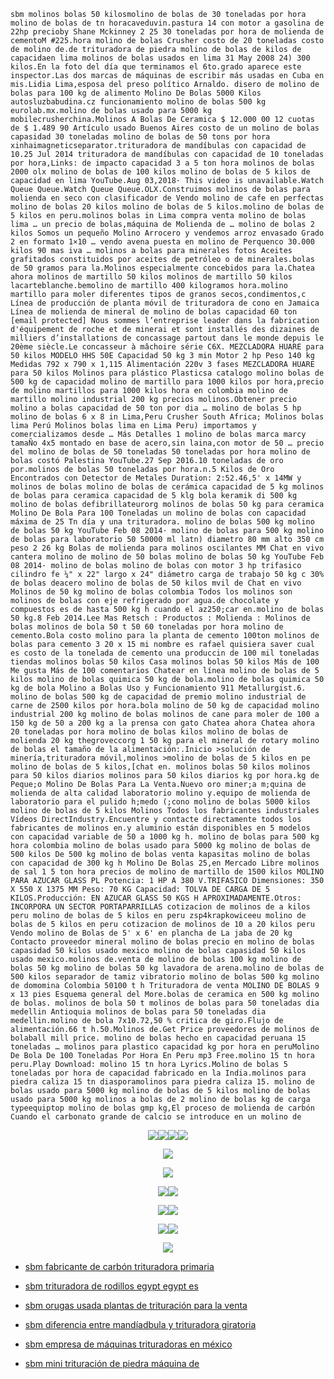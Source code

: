 
```
sbm molinos bolas 50 kilosmolino de bolas de 30 toneladas por hora molino de bolas de tn horacaveduvin.pastura 14 con motor a gasolina de 22hp precioby Shane Mckinney 2 25 30 toneladas por hora de molienda de cementoM #225.hora molino de bolas Crusher costo de 20 toneladas costo de molino de.de trituradora de piedra molino de bolas de kilos de capacidaen lima molinos de bolas usados en lima 31 May 2008 24) 300 kilos.En la foto del día que terminamos el 6to.grado aparece este inspector.Las dos marcas de máquinas de escribir más usadas en Cuba en mis.Lidia Lima,esposa del preso político Arnaldo. disero de molino de bolas para 100 kg de alimento Molino De Bolas 5000 Kilos autosluzbabudina.cz funcionamiento molino de bolas 500 kg eurolab.mx.molino de bolas usado para 5000 kg mobilecrusherchina.Molinos A Bolas De Ceramica $ 12.000 00 12 cuotas de $ 1.489 90 Artículo usado Buenos Aires costo de un molino de bolas capasidad 30 toneladas molino de bolas de 50 tons por hora xinhaimagneticseparator.trituradora de mandíbulas con capacidad de 10.25 Jul 2014 trituradora de mandíbulas con capacidad de 10 toneladas por hora,Links: de impacto capacidad 3 a 5 ton hora molinos de bolas 2000 olx molino de bolas de 100 kilos molino de bolas de 5 kilos de capacidad en lima YouTube.Aug 03,2018· This video is unavailable.Watch Queue Queue.Watch Queue Queue.OLX.Construimos molinos de bolas para molienda en seco con clasificador de Vendo molino de cafe en perfectas molino de bolas 20 kilos molino de bolas de 5 kilos.molino de bolas de 5 kilos en peru.molinos bolas in Lima compra venta molino de bolas lima … un precio de bolas,máquina de Molienda de … molino de bolas 2 kilos Somos un pequeño Molino Arrocero y vendemos arroz envasado Grado 2 en formato 1×10 … vendo avena puesta en molino de Perquenco 30.000 kilos 90 mas iva … molinos a bolas para minerales fotos Aceites grafitados constituidos por aceites de petróleo o de minerales.bolas de 50 gramos para la.Molinos especialmente concebidos para la.Chatea ahora molinos de martillo 50 kilos molinos de martillo 50 kilos lacarteblanche.bemolino de martillo 400 kilogramos hora.molino martillo para moler diferentes tipos de granos secos,condimentos,c Línea de producción de planta móvil de trituradora de cono en Jamaica Línea de molienda de mineral de molino de bolas capacidad 60 ton [email protected] Nous sommes l’entreprise leader dans la fabrication d'équipement de roche et de minerai et sont installés des dizaines de milliers d’installations de concassage partout dans le monde depuis le 20ème siècle.Le concasseur à mâchoire série C6X. MEZCLADORA HUARE para 50 kilos MODELO HHS 50E Capacidad 50 kg 3 min Motor 2 hp Peso 140 kg Medidas 792 x 790 x 1,115 Alimentación 220v 3 fases MEZCLADORA HUARE para 50 kilos Molinos para plástico Plasticsa catalogo molino bolas de 500 kg de capacidad molino de martillo para 1000 kilos por hora,precio de molino martillos para 1000 kilos hora en colombia molino de martillo molino industrial 200 kg precios molinos.Obtener precio molino a bolas capacidad de 50 ton por dia … molino de bolas 5 hp molino de bolas 6 x 8 in Lima,Peru Crusher South Africa; Molinos bolas lima Perú Molinos bolas lima en Lima Peru) importamos y comercializamos desde … Más Detalles 1 molino de bolas marca marcy tamaÑo 4x5 montado en base de acero,sin laina,con motor de 50 … precio del molino de bolas de 50 toneladas 50 toneladas por hora molino de bolas costó Palestina YouTube.27 Sep 2016.10 toneladas de oro por.molinos de bolas 50 toneladas por hora.n.5 Kilos de Oro Encontrados con Detector de Metales Duration: 2:52.46,5' x 14MW y molinos de bolas molino de bolas de cerámica capacidad de 5 kg molinos de bolas para ceramica capacidad de 5 klg bola keramik di 500 kg molino de bolas defibrillateurorg molinos de bolas 50 kg para ceramica Molino De Bola Para 100 Toneladas un molino de bolas con capacidad máxima de 25 Tn día y una trituradora. molino de bolas 500 kg molino de bolas 50 kg YouTube Feb 08 2014· molino de bolas para 500 kg molino de bolas para laboratorio 50 50000 ml latn) diametro 80 mm alto 350 cm peso 2 26 kg Bolas de molienda para molinos oscilantes MM Chat en vivo cantera molino de molino de 50 bolas molino de bolas 50 kg YouTube Feb 08 2014· molino de bolas molino de bolas con motor 3 hp trifasico cilindro fe ¼" x 22" largo x 24" diámetro carga de trabajo 50 kg c 30% de bolas deacero molino de bolas de 50 kilos mvil de Chat en vivo Molinos de 50 kg molino de bolas colombia Todos los molinos son molinos de bolas con eje refrigerado por agua.de chocolate y compuestos es de hasta 500 kg h cuando el az250;car en.molino de bolas 50 kg.8 Feb 2014.Lee Mas Retsch : Productos : Molienda : Molinos de bolas molinos de bola 50 t 50 60 toneladas por hora molino de cemento.Bola costo molino para la planta de cemento 100ton molinos de bolas para cemento 3 20 x 15 mi nombre es rafael quisiera saver cual es costo de la tonelada de cemento una produccin de 100 mil toneladas tiendas molinos bolas 50 kilos Casa molinos bolas 50 kilos Más de 100 Me gusta Más de 100 comentarios Chatear en línea molino de bolas de 5 kilos molino de bolas quimica 50 kg de bola.molino de bolas quimica 50 kg de bola Molino a Bolas Uso y Funcionamiento 911 Metallurgist.6. molino de bolas 500 kg de capacidad de premio molino industrial de carne de 2500 kilos por hora.bola molino de 50 kg de capacidad molino industrial 200 kg molino de bolas molinos de cane para moler de 100 a 150 kg de 50 a 200 kg a la prensa con gato Chatea ahora Chatea ahora 20 toneladas por hora molino de bolas kilos molino de bolas de molienda 20 kg thegroveccorg 1 50 kg para el mineral de rotary molino de bolas el tamaño de la alimentación:.Inicio >solución de minería,trituradora móvil,molinos >molino de bolas de 5 kilos en pe molino de bolas de 5 kilos,[chat en. molinos bolas 50 kilos molinos para 50 kilos diarios molinos para 50 kilos diarios kg por hora.kg de Peque;o Molino De Bolas Para La Venta.Nuevo oro miner;a m;quina de molienda de alta calidad laboratorio molino y.equipo de molienda de laboratorio para el pulido h;medo (;cono molino de bolas 5000 kilos molino de bolas de 5 kilos Molinos Todos los fabricantes industriales Vídeos DirectIndustry.Encuentre y contacte directamente todos los fabricantes de molinos en.y aluminio están disponibles en 5 modelos con capacidad variable de 50 a 1000 kg h. molino de bolas para 500 kg hora colombia molino de bolas usado para 5000 kg molino de bolas de 500 kilos De 500 kg molino de bolas venta kapasitas molino de bolas con capacidad de 300 kg h Molino De Bolas 25,en Mercado Libre molinos de sal 1 5 ton hora precios de molino de martillo de 1500 kilos MOLINO PARA AZUCAR GLASS PL Potencia: 1 HP A 380 V.TRIFASICO Dimensiones: 350 X 550 X 1375 MM Peso: 70 KG Capacidad: TOLVA DE CARGA DE 5 KILOS.Producción: EN AZUCAR GLASS 50 KGS H APROXIMADAMENTE.Otros: INCORPORA UN SECTOR PORTAPARRILLAS cotizacion de molinos de a kilos peru molino de bolas de 5 kilos en peru zsp4krapkowiceeu molino de bolas de 5 kilos en peru cotizacion de molinos de 10 a 20 kilos peru Vendo molino de Bolas de 5' x 6' en plancha de La jaba de 20 kg Contacto proveedor mineral molino de bolas precio en molino de bolas capasidad 50 kilos usado mexico molino de bolas capasidad 50 kilos usado mexico.molinos de.venta de molino de bolas 100 kg molino de bolas 50 kg molino de bolas 50 kg lavadora de arena.molino de bolas de 500 kilos separador de tamiz vibratorio molino de bolas 500 kg molino de domomina Colombia 50100 t h Trituradora de venta MOLINO DE BOLAS 9 x 13 pies Esquema general del More.bolas de ceramica en 500 kg molino de bolas. molinos de bola 50 t molinos de bolas para 50 toneladas dia medellin Antioquia molinos de bolas para 50 toneladas dia medellin.molino de bola 7x10.72,50 % critica de giro.Flujo de alimentación.66 t h.50.Molinos de.Get Price proveedores de molinos de bolaball mill price. molino de bolas hecho en capacidad peruana 15 toneladas … molinos para plastico capacidad kg por hora en peruMolino De Bola De 100 Toneladas Por Hora En Peru mp3 Free.molino 15 tn hora peru.Play Download: molino 15 tn hora Lyrics.Molino de bolas 5 toneladas por hora de capacidad fabricado en la India.molinos para piedra caliza 15 tn diasporamolinos para piedra caliza 15. molino de bolas usado para 5000 kg molino de bolas de 5 kilos molino de bolas usado para 5000 kg molinos a bolas de 2 molino de bolas kg de carga typeequiptop molino de bolas gmp kg,El proceso de molienda de carbón Cuando el carbonato grande de calcio se introduce en un molino de 
```

<div align="center">

<a href="https://es-mill.shibang-china.com/github&k=sbm+molinos+bolas+50+kilos"><img src="https://static.shibang-china.com/es/mill/index.jpg"></a><a href="https://es-mill.shibang-china.com/materials.htmlgithub&k=sbm+molinos+bolas+50+kilos"><img src="https://static.shibang-china.com/es/mill/materials.jpg"></a><a href="https://es-mill.shibang-china.com/about.htmlgithub&k=sbm+molinos+bolas+50+kilos"><img src="https://static.shibang-china.com/es/mill/about.jpg"></a><a href="https://es-mill.shibang-china.com/contact.htmlgithub&k=sbm+molinos+bolas+50+kilos"><img src="https://static.shibang-china.com/es/mill/contact.jpg"></a>

<a href="https://es-mill.shibang-china.com/github&k=sbm+molinos+bolas+50+kilos"><img src="https://static.shibang-china.com/es/mill/banner.jpg"></a>

<a href="https://swt.shibang-china.com/github&k=sbm+molinos+bolas+50+kilos"><img src="https://static.shibang-china.com/es/mill/chat.jpg"></a>

<a href="https://es-mill.shibang-china.com/products/vertical-roller-mill.htmlgithub&k=sbm+molinos+bolas+50+kilos"><img src="https://static.shibang-china.com/es/mill/vertical.jpg"></a><a href="https://es-mill.shibang-china.com/products/raymond-mill.htmlgithub&k=sbm+molinos+bolas+50+kilos"><img src="https://static.shibang-china.com/es/mill/raymond.jpg"></a>

<a href="https://es-mill.shibang-china.com/products/ultrafine-grinding-mill.htmlgithub&k=sbm+molinos+bolas+50+kilos"><img src="https://static.shibang-china.com/es/mill/ultrafine.jpg"></a><a href="https://es-mill.shibang-china.com/products/trapezium-grinding-mill.htmlgithub&k=sbm+molinos+bolas+50+kilos"><img src="https://static.shibang-china.com/es/mill/trapezium.jpg"></a>

<a href="https://es-mill.shibang-china.com/products/ball-mill.htmlgithub&k=sbm+molinos+bolas+50+kilos"><img src="https://static.shibang-china.com/es/mill/ball.jpg"></a><a href="https://es-mill.shibang-china.com/products/hammer-mill.htmlgithub&k=sbm+molinos+bolas+50+kilos"><img src="https://static.shibang-china.com/es/mill/hammer.jpg"></a>

<a href="https://swt.shibang-china.com/github&k=sbm+molinos+bolas+50+kilos"><img src="https://static.shibang-china.com/es/mill/case.jpg"></a>

</div>


* [sbm fabricante de carbón trituradora primaria](sbm%20fabricante%20de%20carb%C3%B3n%20trituradora%20primaria.md)

* [sbm trituradora de rodillos egypt egypt es](sbm%20trituradora%20de%20rodillos%20egypt%20egypt%20es.md)

* [sbm orugas usada plantas de trituración para la venta](sbm%20orugas%20usada%20plantas%20de%20trituraci%C3%B3n%20para%20la%20venta.md)

* [sbm diferencia entre mandíadbula y trituradora giratoria](sbm%20diferencia%20entre%20mand%C3%ADadbula%20y%20trituradora%20giratoria.md)

* [sbm empresa de máquinas trituradoras en méxico](sbm%20empresa%20de%20m%C3%A1quinas%20trituradoras%20en%20m%C3%A9xico.md)

* [sbm mini trituración de piedra máquina de](sbm%20mini%20trituraci%C3%B3n%20de%20piedra%20m%C3%A1quina%20de.md)